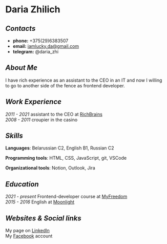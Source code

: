 # Daria Zhilich

## _Contacts_

* __phone:__ +375(29)6383507
* __email:__ iamlucky.da@gmail.com
* __telegram:__ @daria_zhi

## _About Me_

I have rich experience as an assistant to the CEO in an IT and now I willing to go to another side of the fence as frontend developer.

## _Work Experience_

*2011 - 2021*   assistant to the CEO at [RichBrains](https://richbrains.net)    
*2008 - 2011*   croupier in the casino

## _Skills_

__Languages__: Belarussian С2, English B1, Russian C2

__Programming tools__: HTML, CSS, JavaScript, git, VSCode

__Organizational tools__: Notion, Outlook, Jira

## _Education_

*2021 - present*   Frontend-developer course at [MyFreedom](https://myfreedom.by)  
*2015 - 2016*   English at [Moonlight](https://mlight.by)


## _Websites & Social links_
My page on [LinkedIn](https://www.linkedin.com/in/daria-zchilich-8a67a631/)  
My [Facebook](https://www.facebook.com/dasha.zhilich) account